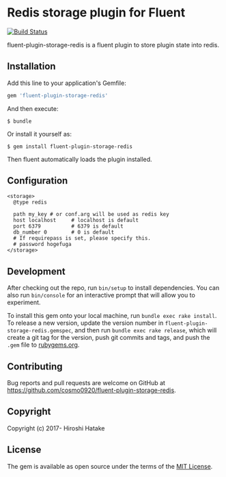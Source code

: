 # Redis storage plugin for Fluent

[![Build Status](https://travis-ci.org/cosmo0920/fluent-plugin-storage-redis.svg?branch=master)](https://travis-ci.org/cosmo0920/fluent-plugin-storage-redis)

fluent-plugin-storage-redis is a fluent plugin to store plugin state into redis.

## Installation

Add this line to your application's Gemfile:

```ruby
gem 'fluent-plugin-storage-redis'
```

And then execute:

    $ bundle

Or install it yourself as:

    $ gem install fluent-plugin-storage-redis

Then fluent automatically loads the plugin installed.

## Configuration

```aconf
<storage>
  @type redis

  path my_key # or conf.arg will be used as redis key
  host localhost     # localhost is default
  port 6379          # 6379 is default
  db_number 0        # 0 is default
  # If requirepass is set, please specify this.
  # password hogefuga
</storage>
```

## Development

After checking out the repo, run `bin/setup` to install dependencies. You can also run `bin/console` for an interactive prompt that will allow you to experiment.

To install this gem onto your local machine, run `bundle exec rake install`. To release a new version, update the version number in `fluent-plugin-storage-redis.gemspec`, and then run `bundle exec rake release`, which will create a git tag for the version, push git commits and tags, and push the `.gem` file to [rubygems.org](https://rubygems.org).

## Contributing

Bug reports and pull requests are welcome on GitHub at https://github.com/cosmo0920/fluent-plugin-storage-redis.

## Copyright

Copyright (c) 2017- Hiroshi Hatake

## License

The gem is available as open source under the terms of the [MIT License](http://opensource.org/licenses/MIT).
